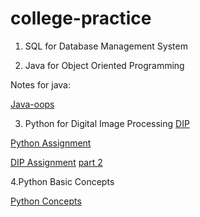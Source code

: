 # college-practice

1. SQL for Database Management System

2. Java for Object Oriented Programming

Notes for java:

[Java-oops](./java/Java-oops-README.md)

3. Python for Digital Image Processing
   [DIP](./python/oepnCV.ipynb)

[Python Assignment](./pyProject/Python_Assignment.md)

[DIP Assignment](./python/Assignment_DIP.ipynb)
[part 2](./python/dip2.ipynb)

4.Python Basic Concepts

[Python Concepts](./python/python-notes.md)
